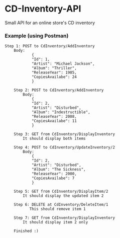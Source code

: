 # CD-Inventory-API
Small API for an online store's CD inventory

<h3>Example (using Postman)</h3>


            
	Step 1: POST to CdInventory/AddInventory
	    Body:
                {
                "Id": 1,
                "Artist": "Michael Jackson",
                "Album": "Thriller",
                "ReleaseYear": 1985,
                "CopiesAvailabe": 24
                }
                
        Step 2: POST to CdInventory/AddInventory
            Body:
                {
                "Id": 2,
                "Artist": "Disturbed",
                "Album": "Indestructible",
                "ReleaseYear": 2008,
                "CopiesAvailabe": 11
                }
                
        Step 3: GET from CdInventory/DisplayInventory
            It should display both items
            
        Step 4: POST to CdInventory/UpdateInventory/2
            Body:
                {
                "Id": 2,
                "Artist": "Disturbed",
                "Album": "The Sickness",
                "ReleaseYear": 2000,
                "CopiesAvailabe": 7
                }
                
        Step 5: GET from CdInventory/DisplayItem/2
            It should display the updated item 2
            
        Step 6: DELETE at CdInventory/DeleteItem/1
               This should remove item 1
               
        Step 7: GET from CdInventory/DisplayInventory
            It should display item 2 only
            
        Finished :)
								
